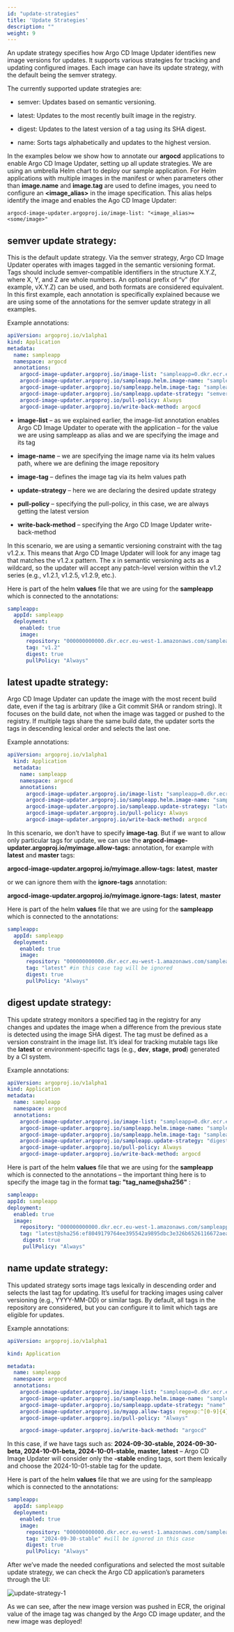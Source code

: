 ```yaml
---
id: "update-strategies"
title: 'Update Strategies'
description: ""
weight: 9
---
```


An update strategy specifies how Argo CD Image Updater identifies new image versions for updates. It supports various strategies for tracking and updating configured images. Each image can have its update strategy, with the default being the semver strategy.

The currently supported update strategies are:

- semver: Updates based on semantic versioning.

- latest: Updates to the most recently built image in the registry.

- digest: Updates to the latest version of a tag using its SHA digest.

- name: Sorts tags alphabetically and updates to the highest version.

In the examples below we show how to annotate our **argocd** applications to enable Argo CD Image Updater, setting up all update strategies. We are using an umbrella Helm chart to deploy our sample application. For Helm applications with multiple images in the manifest or when parameters other than **image.name** and **image.tag** are used to define images, you need to configure an **<image_alias>** in the image specification. This alias helps identify the image and enables the Ago CD Image Updater: 

```
argocd-image-updater.argoproj.io/image-list: "<image_alias>=<some/image>"
```

## semver update strategy:

This is the default update strategy. Via the semver strategy, Argo CD Image Updater operates with images tagged in the semantic versioning format. Tags should include semver-compatible identifiers in the structure X.Y.Z, where X, Y, and Z are whole numbers. An optional prefix of “v” (for example, vX.Y.Z) can be used, and both formats are considered equivalent. In this first example, each annotation is specifically explained because we are using some of the annotations for the semver update strategy in all examples.

Example annotations:

```yaml
apiVersion: argoproj.io/v1alpha1
kind: Application
metadata:
  name: sampleapp
  namespace: argocd
  annotations:
    argocd-image-updater.argoproj.io/image-list: "sampleapp=0.dkr.ecr.eu-west-1.amazonaws.com/sampleapp:v1.2.x"
    argocd-image-updater.argoproj.io/sampleapp.helm.image-name: "sampleapp.deployment.image.repository"
    argocd-image-updater.argoproj.io/sampleapp.helm.image-tag: "sampleapp.deployment.image.tag"
    argocd-image-updater.argoproj.io/sampleapp.update-strategy: "semver"
    argocd-image-updater.argoproj.io/pull-policy: Always
    argocd-image-updater.argoproj.io/write-back-method: argocd
```

- **image-list** – as we explained earlier, the image-list annotation enables Argo CD Image Updater to operate with the application – for the value we are using sampleapp as alias and we are specifying the image and its tag

- **image-name** – we are specifying the image name via its helm values path, where we are defining the image repository

- **image-tag** – defines the image tag via its helm values path

- **update-strategy** – here we are declaring the desired update strategy

- **pull-policy** – specifying the pull-policy, in this case, we are always getting the latest version

- **write-back-method** – specifying the Argo CD Image Updater write-back-method

In this scenario, we are using a semantic versioning constraint with the tag v1.2.x. This means that Argo CD Image Updater will look for any image tag that matches the v1.2.x pattern. The x in semantic versioning acts as a wildcard, so the updater will accept any patch-level version within the v1.2 series (e.g., v1.2.1, v1.2.5, v1.2.9, etc.).

Here is part of the helm **values** file that we are using for the **sampleapp** which is connected to the annotations:

```yaml
sampleapp:
  appId: sampleapp
  deployment:
    enabled: true
    image:
      repository: "000000000000.dkr.ecr.eu-west-1.amazonaws.com/sampleapp"
      tag: "v1.2"
      digest: true
      pullPolicy: "Always"
```

## latest upadte strategy:

Argo CD Image Updater can update the image with the most recent build date, even if the tag is arbitrary (like a Git commit SHA or random string). It focuses on the build date, not when the image was tagged or pushed to the registry. If multiple tags share the same build date, the updater sorts the tags in descending lexical order and selects the last one.

Example annotations:

```yaml
apiVersion: argoproj.io/v1alpha1
  kind: Application
  metadata:
    name: sampleapp
    namespace: argocd
    annotations:
      argocd-image-updater.argoproj.io/image-list: "sampleapp=0.dkr.ecr.eu-west-1.amazonaws.com/sampleapp"
      argocd-image-updater.argoproj.io/sampleapp.helm.image-name: "sampleapp.deployment.image.repository"
      argocd-image-updater.argoproj.io/sampleapp.update-strategy: "latest"
      argocd-image-updater.argoproj.io/pull-policy: Always
      argocd-image-updater.argoproj.io/write-back-method: argocd
```

In this scenario, we don’t have to specify **image-tag**. But if we want to allow only particular tags for update, we can use the **argocd-image-updater.argoproj.io/myimage.allow-tags:** annotation, for example with **latest** and **master** tags:

**argocd-image-updater.argoproj.io/myimage.allow-tags:** **latest**, **master**

or we can ignore them with the **ignore-tags** annotation:

**argocd-image-updater.argoproj.io/myimage.ignore-tags:** **latest**, **master**

Here is part of the helm **values** file that we are using for the **sampleapp** which is connected to the annotations:

```yaml
sampleapp:
  appId: sampleapp
  deployment:
    enabled: true
    image:
      repository: "000000000000.dkr.ecr.eu-west-1.amazonaws.com/sampleapp"
      tag: "latest" #in this case tag will be ignored
      digest: true
      pullPolicy: "Always"
```


## digest update strategy:

This update strategy monitors a specified tag in the registry for any changes and updates the image when a difference from the previous state is detected using the image SHA digest. The tag must be defined as a version constraint in the image list. It’s ideal for tracking mutable tags like the **latest** or environment-specific tags (e.g., **dev**, **stage**, **prod**) generated by a CI system.

Example annotations:

```yaml
apiVersion: argoproj.io/v1alpha1
kind: Application
metadata:
  name: sampleapp
  namespace: argocd
  annotations:
    argocd-image-updater.argoproj.io/image-list: "sampleapp=0.dkr.ecr.eu-west-1.amazonaws.com/sampleapp:latest"
    argocd-image-updater.argoproj.io/sampleapp.helm.image-name: "sampleapp.deployment.image.repository"
    argocd-image-updater.argoproj.io/sampleapp.helm.image-tag: "sampleapp.deployment.image.tag"
    argocd-image-updater.argoproj.io/sampleapp.update-strategy: "digest"
    argocd-image-updater.argoproj.io/pull-policy: Always
    argocd-image-updater.argoproj.io/write-back-method: argocd
```

Here is part of the helm **values** file that we are using for the **sampleapp** which is connected to the annotations – the important thing here is to specify the image tag in the format **tag: "tag_name@sha256"** :

```yaml
sampleapp:
appId: sampleapp
deployment:
  enabled: true
  image:
    repository: "000000000000.dkr.ecr.eu-west-1.amazonaws.com/sampleapp"
    tag: "latest@sha256:ef8049179764ee395542a9895dbc3e326b6526116672aea568cfb0a33c0912af"
     digest: true
     pullPolicy: "Always"
```

## name update strategy:

This updated strategy sorts image tags lexically in descending order and selects the last tag for updating. It’s useful for tracking images using calver versioning (e.g., YYYY-MM-DD) or similar tags. By default, all tags in the repository are considered, but you can configure it to limit which tags are eligible for updates.

Example annotations:

```yaml
apiVersion: argoproj.io/v1alpha1

kind: Application

metadata:
  name: sampleapp
  namespace: argocd
  annotations:
    argocd-image-updater.argoproj.io/image-list: "sampleapp=0.dkr.ecr.eu-west-1.amazonaws.com/sampleapp:latest"
    argocd-image-updater.argoproj.io/sampleapp.helm.image-name: "sampleapp.deployment.image.repository"
    argocd-image-updater.argoproj.io/sampleapp.update-strategy: "name"
    argocd-image-updater.argoproj.io/myapp.allow-tags: regexp:^[0-9]{4}-[0-9]{2}-[0-9]{2}-stable$
    argocd-image-updater.argoproj.io/pull-policy: "Always"

    argocd-image-updater.argoproj.io/write-back-method: "argocd"
```

In this case, if we have tags such as: **2024-09-30-stable, 2024-09-30-beta, 2024-10-01-beta, 2024-10-01-stable, master, latest** – Argo CD Image Updater will consider only the **-stable** ending tags, sort them lexically and choose the 2024-10-01-stable tag for the update.

Here is part of the helm **values** file that we are using for the sampleapp which is connected to the annotations:

```yaml
sampleapp:
  appId: sampleapp
  deployment:
    enabled: true
    image:
      repository: "000000000000.dkr.ecr.eu-west-1.amazonaws.com/sampleapp"
      tag: "2024-09-30-stable" #will be ignored in this case
      digest: true
      pullPolicy: "Always"
```


After we’ve made the needed configurations and selected the most suitable update strategy, we can check the Argo CD application’s parameters through the UI:

![update-strategy-1](update-strategy-1.jpg)

As we can see, after the new image version was pushed in ECR, the original value of the image tag was changed by the Argo CD image updater, and the new image was deployed!